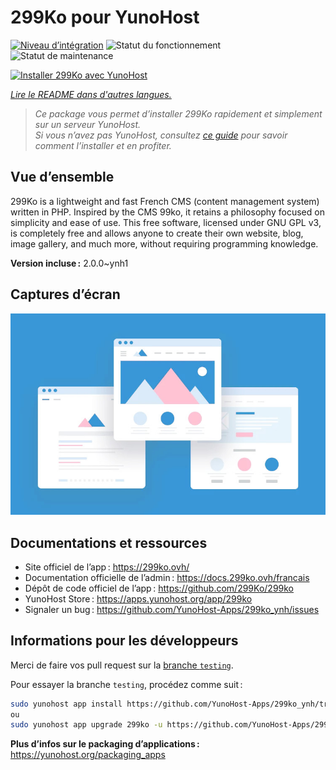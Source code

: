 <!--
Nota bene : ce README est automatiquement généré par <https://github.com/YunoHost/apps/tree/master/tools/readme_generator>
Il NE doit PAS être modifié à la main.
-->

# 299Ko pour YunoHost

[![Niveau d’intégration](https://apps.yunohost.org/badge/integration/299ko)](https://ci-apps.yunohost.org/ci/apps/299ko/)
![Statut du fonctionnement](https://apps.yunohost.org/badge/state/299ko)
![Statut de maintenance](https://apps.yunohost.org/badge/maintained/299ko)

[![Installer 299Ko avec YunoHost](https://install-app.yunohost.org/install-with-yunohost.svg)](https://install-app.yunohost.org/?app=299ko)

*[Lire le README dans d'autres langues.](./ALL_README.md)*

> *Ce package vous permet d’installer 299Ko rapidement et simplement sur un serveur YunoHost.*  
> *Si vous n’avez pas YunoHost, consultez [ce guide](https://yunohost.org/install) pour savoir comment l’installer et en profiter.*

## Vue d’ensemble

299Ko is a lightweight and fast French CMS (content management system) written in PHP.
Inspired by the CMS 99ko, it retains a philosophy focused on simplicity and ease of use. This free software, licensed under GNU GPL v3, is completely free and allows anyone to create their own website, blog, image gallery, and much more, without requiring programming knowledge.

**Version incluse :** 2.0.0~ynh1

## Captures d’écran

![Capture d’écran de 299Ko](./doc/screenshots/example.jpg)

## Documentations et ressources

- Site officiel de l’app : <https://299ko.ovh/>
- Documentation officielle de l’admin : <https://docs.299ko.ovh/francais>
- Dépôt de code officiel de l’app : <https://github.com/299Ko/299ko>
- YunoHost Store : <https://apps.yunohost.org/app/299ko>
- Signaler un bug : <https://github.com/YunoHost-Apps/299ko_ynh/issues>

## Informations pour les développeurs

Merci de faire vos pull request sur la [branche `testing`](https://github.com/YunoHost-Apps/299ko_ynh/tree/testing).

Pour essayer la branche `testing`, procédez comme suit :

```bash
sudo yunohost app install https://github.com/YunoHost-Apps/299ko_ynh/tree/testing --debug
ou
sudo yunohost app upgrade 299ko -u https://github.com/YunoHost-Apps/299ko_ynh/tree/testing --debug
```

**Plus d’infos sur le packaging d’applications :** <https://yunohost.org/packaging_apps>
